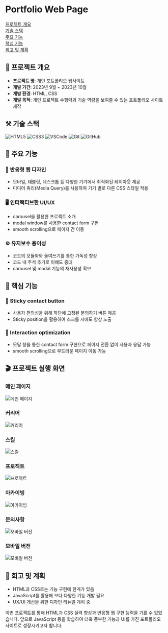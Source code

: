 # Portfolio Web Page

[프로젝트 개요](#프로젝트-개요)\
[기술 스택](#기술-스택)\
[주요 기능](#주요-기능)\
[핵심 기능](#핵심-기능)\
[회고 및 계획](#회고-및-계획)

## 📆 프로젝트 개요

- **프로젝트 명**: 개인 포트폴리오 웹사이트
- **개발 기간**: 2023년 9월 ~ 2023년 10월
- **개발 환경**: HTML, CSS  
- **개발 목적**: 개인 프로젝트 수행력과 기술 역량을 보여줄 수 있는 포트폴리오 사이트 제작

## ⚒️ 기술 스택

![HTML5](https://img.shields.io/badge/HTML5-E34F26?style=flat-square&logo=HTML5&logoColor=white)
![CSS3](https://img.shields.io/badge/CSS3-1572B6?style=flat-square&logo=CSS3&logoColor=white)
![VSCode](https://img.shields.io/badge/VSCode-007ACC?style=flat-square&logo=Visual%20Studio%20Code&logoColor=white)
![Git](https://img.shields.io/badge/Git-F05032?style=flat-square&logo=Git&logoColor=white)
![GitHub](https://img.shields.io/badge/GitHub-181717?style=flat-square&logo=GitHub&logoColor=white)

## 🎯 주요 기능 

### 📐 반응형 웹 디자인

- 모바일, 태블릿, 데스크톱 등 다양한 기기에서 최적화된 레이아웃 제공
- 미디어 쿼리(Media Query)를 사용하여 기기 별로 다른 CSS 스타일 적용

### 🖥️ 인터랙티브한 UI/UX

- carousel을 활용한 프로젝트 소개  
- modal window를 사용한 contact form 구현
- smooth scrolling으로 페이지 간 이동

### ⚙️ 유지보수 용이성

- 코드의 모듈화와 들여쓰기를 통한 가독성 향상
- 코드 내 주석 추가로 이해도 증대
- carousel 및 modal 기능의 재사용성 확보

## 💎 핵심 기능

### 📌 Sticky contact button  

- 사용자 편의성을 위해 하단에 고정된 문의하기 버튼 제공
- Sticky position을 활용하여 스크롤 시에도 항상 노출

### 💬 Interaction optimization

- 모달 창을 통한 contact form 구현으로 페이지 전환 없이 사용자 응답 가능
- smooth scrolling으로 부드러운 페이지 이동 가능

## 🎬 프로젝트 실행 화면
### 메인 페이지
![메인 페이지](mdImgs/img1.JPG)
### 커리어
![커리어](mdImgs/img2.JPG)
### 스킬
![스킬](mdImgs/img3.JPG)
### 프로젝트
![프로젝트](mdImgs/img4.JPG)
### 아카이빙
![아카이빙](mdImgs/img5.JPG)
### 문의사항
![모바일 버전](mdImgs/img6.JPG)
### 모바일 버전
![모바일 버전](mdImgs/mobile.JPG)

## 📝 회고 및 계획

- HTML과 CSS로는 기능 구현에 한계가 있음  
- JavaScript를 활용해 보다 다양한 기능 개발 필요
- UX/UI 개선을 위한 디자인 리뉴얼 계획 중

이번 프로젝트를 통해 HTML과 CSS 실력 향상과 반응형 웹 구현 능력을 기를 수 있었습니다. 앞으로 JavaScript 등을 학습하여 더욱 풍부한 기능과 UI를 가진 포트폴리오 사이트로 성장시키고자 합니다.